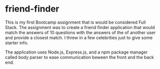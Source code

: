 # friend-finder
This is my first Bootcamp assignment that is would be considered Full Stack. The assignment was to create a friend finder application that would match the answers of 10 questions with the answers of the of another user and provide a closest match. I threw in a few celebrities just to give some starter info. 

The application uses Node.js, Express.js, and a npm package manager called body parser to ease communication beween the front and the back end. 

